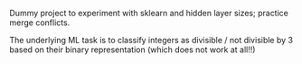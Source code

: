Dummy project to experiment with sklearn and hidden layer sizes; practice merge conflicts.

The underlying ML task is to classify integers as divisible / not divisible by 3 based on their binary representation (which does not work at all!!)
